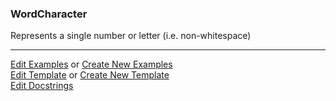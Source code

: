 ### <a id="McUtils.Parsers.RegexPatterns.WordCharacter">WordCharacter</a>
Represents a single number or letter (i.e. non-whitespace)



___

[Edit Examples](https://github.com/McCoyGroup/McUtils/edit/edit/ci/examples/McUtils/Parsers/RegexPatterns/WordCharacter.md) or 
[Create New Examples](https://github.com/McCoyGroup/McUtils/new/edit/?filename=ci/examples/McUtils/Parsers/RegexPatterns/WordCharacter.md) <br/>
[Edit Template](https://github.com/McCoyGroup/McUtils/edit/edit/ci/docs/McUtils/Parsers/RegexPatterns/WordCharacter.md) or 
[Create New Template](https://github.com/McCoyGroup/McUtils/new/edit/?filename=ci/docs/templates/McUtils/Parsers/RegexPatterns/WordCharacter.md) <br/>
[Edit Docstrings](https://github.com/McCoyGroup/McUtils/edit/edit/McUtils/Parsers/RegexPatterns/WordCharacter/__init__.py?message=Update%20Docs)